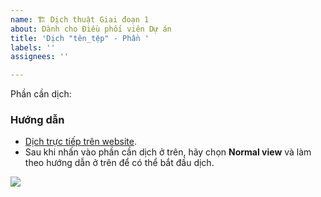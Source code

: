 ```yaml
---
name: 🏗 Dịch thuật Giai đoạn 1
about: Dành cho Điều phối viên Dự án
title: 'Dịch "tên_tệp" - Phần '
labels: ''
assignees: ''

---
```


Phần cần dịch: 

### Hướng dẫn
- [Dịch trực tiếp trên website](https://github.com/aivivn/d2l-vn/blob/master/CONTRIBUTING.md).
- Sau khi nhấn vào phần cần dịch ở trên, hãy chọn **Normal view** và làm theo hướng dẫn ở trên để có thể bắt đầu dịch.

![](https://raw.githubusercontent.com/mlbvn/translation-sample/master/docs/translation-guide/normal-view.png)
